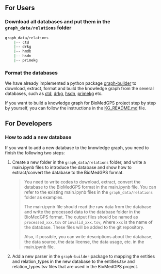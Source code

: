 ## For Users
### Download all databases and put them in the `graph_data/relations` folder

```bash
graph_data/relations
    |-- ctd
    |-- drkg
    |-- hmdb
    |-- hsdn
    |-- primekg
```

### Format the databases

We have already implemented a python package [graph-builder](https://github.com/open-prophetdb/graph-builder) to download, extract, format and build the knowledge graph from the several databases, such as [ctd](http://ctdbase.org/), [drkg](https://github.com/gnn4dr/DRKG), [hsdn](https://www.nature.com/articles/ncomms5212), [primekg](https://github.com/mims-harvard/PrimeKG) etc.

If you want to build a knowledge graph for BioMedGPS project step by step by yourself, you can follow the instructions in the [KG_README.md](./graph_data/KG_README.md) file.


## For Developers

### How to add a new database

If you want to add a new database to the knowledge graph, you need to finish the following two steps:

1. Create a new folder in the `graph_data/relations` folder, and write a main.ipynb files to introduce the database and show how to extract/convert the database to the BioMedGPS format.

    > You need to write codes to download, extract, convert the database to the BioMedGPS format in the main.ipynb file. You can refer to the existing main.ipynb files in the `graph_data/relations` folder as examples.
    > 
    > The main.ipynb file should read the raw data from the database and write the processed data to the database folder in the BioMedGPS format. The output files should be named as `processed_xxx.tsv` or `invalid_xxx.tsv`, where `xxx` is the name of the database. These files will be added to the git repository.
    > 
    > Also, if possible, you can write descriptions about the database, the data source, the data license, the data usage, etc. in the main.ipynb file.

2. Add a new parser in the `graph-builder` package to mapping the entities and relation_types in the new database to the entities.tsv and relation_types.tsv files that are used in the BioMedGPS project.

